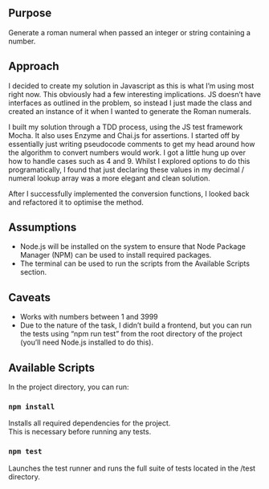 ## Purpose

Generate a roman numeral when passed an integer or string containing a number.

## Approach

I decided to create my solution in Javascript as this is what I’m using most right now. This obviously had a few interesting implications. JS doesn’t have interfaces as outlined in the problem, so instead I just made the class and created an instance of it when I wanted to generate the Roman numerals.<br>

I built my solution through a TDD process, using the JS test framework Mocha. It also uses Enzyme and Chai.js for assertions. I started off by essentially just writing pseudocode comments to get my head around how the algorithm to convert numbers would work. I got a little hung up over how to handle cases such as 4 and 9. Whilst I explored options to do this programatically, I found that just declaring these values in my decimal / numeral lookup array was a more elegant and clean solution.<br>

After I successfully implemented the conversion functions, I looked back and refactored it to optimise the method.

## Assumptions

* Node.js will be installed on the system to ensure that Node Package Manager (NPM) can be used to install required packages.
* The terminal can be used to run the scripts from the Available Scripts section.

## Caveats

* Works with numbers between 1 and 3999
* Due to the nature of the task, I didn’t build a frontend, but you can run the tests using “npm run test” from the root directory of the project (you’ll need Node.js installed to do this).

## Available Scripts

In the project directory, you can run:

### `npm install`

Installs all required dependencies for the project.<br>
This is necessary before running any tests.

### `npm test`

Launches the test runner and runs the full suite of tests located in the /test directory.
